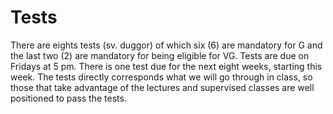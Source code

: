 # Tests

There are eights tests \(sv. duggor\) of which six \(6\) are mandatory for G and the last two \(2\) are mandatory for being eligible for VG. Tests are due on Fridays at 5 pm. There is one test due for the next eight weeks, starting this week. The tests directly corresponds what we will go through in class, so those that take advantage of the lectures and supervised classes are well positioned to pass the tests.

